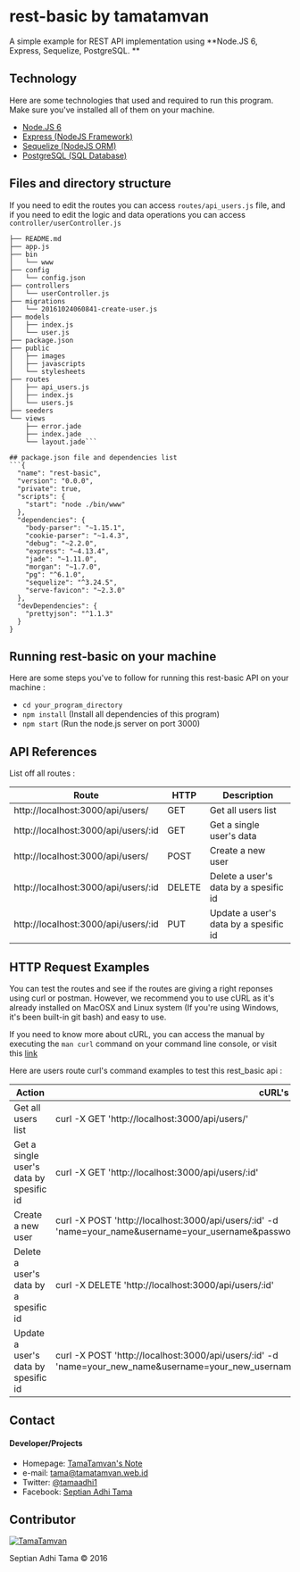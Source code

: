 # rest-basic by tamatamvan
A simple example for REST API implementation using **Node.JS 6, Express, Sequelize, PostgreSQL. **


## Technology
Here are some technologies that used and required to run this program. Make sure you've installed all of them on your machine.
* [Node.JS 6](https://nodejs.org/)
* [Express (NodeJS Framework)](http://expressjs.com/)
* [Sequelize (NodeJS ORM)](http://docs.sequelizejs.com/en/v3/)
* [PostgreSQL (SQL Database)](https://www.postgresql.org/)

## Files and directory structure

If you need to edit the routes you can access  `routes/api_users.js` file, and if you need to edit the logic and data operations you can access `controller/userController.js`
```.
├── README.md
├── app.js
├── bin
│   └── www
├── config
│   └── config.json
├── controllers
│   └── userController.js
├── migrations
│   └── 20161024060841-create-user.js
├── models
│   ├── index.js
│   └── user.js
├── package.json
├── public
│   ├── images
│   ├── javascripts
│   └── stylesheets
├── routes
│   ├── api_users.js
│   ├── index.js
│   └── users.js
├── seeders
└── views
    ├── error.jade
    ├── index.jade
    └── layout.jade```

## package.json file and dependencies list
```{
  "name": "rest-basic",
  "version": "0.0.0",
  "private": true,
  "scripts": {
    "start": "node ./bin/www"
  },
  "dependencies": {
    "body-parser": "~1.15.1",
    "cookie-parser": "~1.4.3",
    "debug": "~2.2.0",
    "express": "~4.13.4",
    "jade": "~1.11.0",
    "morgan": "~1.7.0",
    "pg": "^6.1.0",
    "sequelize": "^3.24.5",
    "serve-favicon": "~2.3.0"
  },
  "devDependencies": {
    "prettyjson": "^1.1.3"
  }
}
```

## Running rest-basic on your machine
Here are some steps you've to follow for running this rest-basic API on your machine :
* `cd your_program_directory`
* `npm install` (Install all dependencies of this program)
* `npm start` (Run the node.js server on port 3000)

## API References

List off all routes :

|  Route | HTTP | Description |
|--------|------|-------------|
|http://localhost:3000/api/users/ | GET | Get all users list|
|http://localhost:3000/api/users/:id | GET | Get a single user's data|
|http://localhost:3000/api/users/ | POST | Create a new user|
|http://localhost:3000/api/users/:id | DELETE | Delete a user's data by a spesific id|
|http://localhost:3000/api/users/:id | PUT | Update a user's data by a spesific id|

## HTTP Request Examples

You can test the routes and see if the routes are giving a right reponses using curl or postman. However, we recommend you to use cURL as it's already installed on MacOSX and Linux system (If you're using Windows, it's been built-in git bash) and easy to use.

If you need to know more about cURL, you can access the manual by executing the `man curl` command on your command line console, or visit this [link](https://curl.haxx.se/docs/)

Here are users route curl's command examples to test this rest_basic api :

| Action | cURL's Command |
|--------|----------------|
| Get all users list | curl -X GET 'http://localhost:3000/api/users/' |
| Get a single user's data by spesific id | curl -X GET 'http://localhost:3000/api/users/:id' |
| Create a new user | curl -X POST 'http://localhost:3000/api/users/:id' -d 'name=your_name&username=your_username&password=your_password&email=your_email' |
| Delete a user's data by a spesific id | curl -X DELETE 'http://localhost:3000/api/users/:id' |
| Update a user's data by spesific id | curl -X POST 'http://localhost:3000/api/users/:id' -d 'name=your_new_name&username=your_new_username&password=your_new_password&email=your_new_email' |


## Contact
#### Developer/Projects
* Homepage: [TamaTamvan's Note](https://tamatamvan.web.id)
* e-mail: tama@tamatamvan.web.id
* Twitter: [@tamaadhi1](https://twitter.com/tamaadhi1 "tamaadhi1 on twitter")
* Facebook: [Septian Adhi Tama](https://facebook.com/light.akira21 "Septian Adhi Tama on Facebook")

## Contributor

[![TamaTamvan](https://tamatamvan.web.id/wp-content/uploads/2016/04/bner-e1463908127607.png)](https://tamatamvan.web.id)

Septian Adhi Tama &copy; 2016
